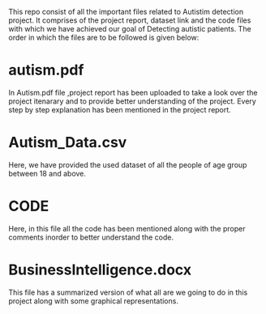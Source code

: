 
This repo consist of all the important files related to Autistim detection project. It comprises of the project report, dataset link and the code files with which we have achieved our goal of Detecting autistic patients.
The order in which the files are to be followed is given below: 
# autism.pdf
In Autism.pdf file ,project report has been uploaded to take a look over the project itenarary and to provide better understanding of the project.
Every step by step explanation has been mentioned in the project report.

# Autism_Data.csv

Here, we have provided the used dataset of all the people of age group between 18 and above.


# CODE

Here, in this file all the code has been mentioned along with the proper comments inorder to better understand the code.


# BusinessIntelligence.docx


This file has a summarized version of what all are we going to do in this project along with some graphical representations.
